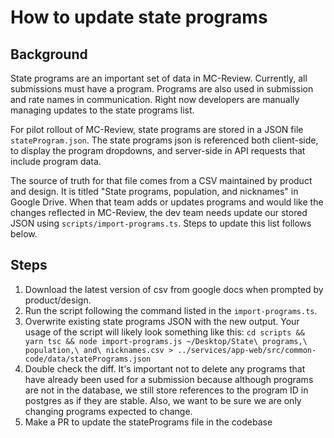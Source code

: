 # How to update state programs

## Background
State programs are an important set of data in MC-Review. Currently, all submissions must have a program. Programs are also used in submission and rate names in communication. Right now developers are manually managing updates to the state programs list.

For pilot rollout of MC-Review, state programs are stored in a JSON file `stateProgram.json`. The state programs json is referenced both client-side, to display the program dropdowns, and server-side in API requests that include program data.

The source of truth for that file comes from a CSV maintained by product and design. It is titled "State programs, population, and nicknames" in Google Drive. When that team adds or updates programs and would like the changes reflected in MC-Review, the dev team needs update our stored JSON using `scripts/import-programs.ts`. Steps to update this list follows below.

## Steps

1. Download the latest version of csv from google docs when prompted by product/design.
2. Run the script following the command listed in the  `import-programs.ts`.
3. Overwrite existing state programs JSON with the new output. Your usage of the script will likely look something like this:  `cd scripts && yarn tsc && node import-programs.js ~/Desktop/State\ programs,\ population,\ and\ nicknames.csv > ../services/app-web/src/common-code/data/statePrograms.json`
4. Double check the diff. It's important not to delete any programs that have already been used for a submission because although programs are not in the database, we still store references to the program ID in postgres as if they are stable. Also, we want to be sure we are only changing programs expected to change.
5. Make a PR to update the statePrograms file in the codebase

